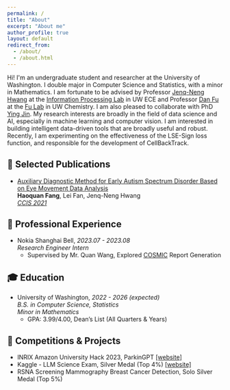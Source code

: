 ```yaml
---
permalink: /
title: "About"
excerpt: "About me"
author_profile: true
layout: default
redirect_from: 
  - /about/
  - /about.html
---
```


Hi! I'm an undergraduate student and researcher at the University of Washington. I double major in Computer Science and Statistics, with a minor in Mathematics. I am fortunate to be advised by Professor [Jenq-Neng Hwang](https://people.ece.uw.edu/hwang/) at the [Information Processing Lab](https://ipl-uw.github.io/) in UW ECE and Professor [Dan Fu](https://chem.washington.edu/people/dan-fu) at the [Fu Lab](https://sites.uw.edu/fudanlab/) in UW Chemistry. I am also pleased to collaborate with PhD [Ying Jin](http://jinying.io/). My research interests are broadly in the field of data science and AI, especially in machine learning and computer vision. I am interested in building intelligent data-driven tools that are broadly useful and robust. Recently, I am experimenting on the effectiveness of the LSE-Sign loss function, and responsible for the development of CellBackTrack.

## 📑 Selected Publications
- [Auxiliary Diagnostic Method for Early Autism Spectrum Disorder Based on Eye Movement Data Analysis](https://ieeexplore.ieee.org/document/9754665)
<br>**Haoquan Fang**, Lei Fan, Jenq-Neng Hwang
<br><ins>*CCIS 2021*</ins>

## 💼 Professional Experience
- Nokia Shanghai Bell, *2023.07 - 2023.08*
<br>*Research Engineer Intern*
  - Supervised by Mr. Quan Wang, Explored [COSMIC](https://cosmic-sizing.org/) Report Generation

## 🎓 Education
- University of Washington, *2022 - 2026 (expected)*
<br>*B.S. in Computer Science, Statistics*
<br>*Minor in Mathematics*
  - GPA: 3.99/4.00, Dean’s List (All Quarters & Years)

## 🏅 Competitions & Projects
- INRIX Amazon University Hack 2023, ParkinGPT [[website]](https://devpost.com/software/destchat)
- Kaggle - LLM Science Exam, Silver Medal (Top 4%) [[website]](https://www.kaggle.com/competitions/kaggle-llm-science-exam/discussion/446303)
- RSNA Screening Mammography Breast Cancer Detection, Solo Silver Medal (Top 5%)

